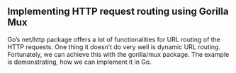 ## Implementing HTTP request routing using Gorilla Mux

Go’s net/http package offers a lot of functionalities for URL routing of the HTTP requests. One thing it doesn’t do very well is dynamic URL routing. Fortunately, we can achieve this with the gorilla/mux package. The example is demonstrating, how we can implement it in Go.
